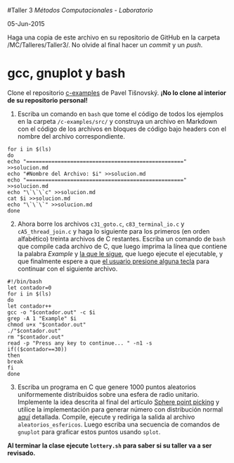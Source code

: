 #Taller 3
*Métodos Computacionales - Laboratorio*

05-Jun-2015

Haga una copia de este archivo en su repositorio de GitHub en la carpeta /MC/Talleres/Taller3/. No olvide al final hacer un *commit* y un *push*.

# gcc, gnuplot y bash

Clone el repositorio [c-examples](https://github.com/tisnik/c-examples) de Pavel Tišnovský. **¡No lo clone al interior de su repositorio personal!**

1. Escriba un comando en `bash` que tome el código de todos los ejemplos en la carpeta `/c-examples/src/` y construya un archivo en Markdown con el código de los archivos en bloques de código bajo headers con el nombre del archivo correspondiente.
```
for i in $(ls)
do
echo "==================================================" >>solucion.md
echo "#Nombre del Archivo: $i" >>solucion.md
echo "==================================================" >>solucion.md
echo "\`\`\`c" >>solucion.md
cat $i >>solucion.md
echo "\`\`\`" >>solucion.md
done
```


2. Ahora borre los archivos `c31_goto.c`, `c83_terminal_io.c` y `cA5_thread_join.c` y haga lo siguiente para los primeros (en orden alfabético) treinta archivos de C restantes.  Escriba un comando de `bash` que compile cada archivo de C, que luego imprima la línea que contiene la palabra *Example* y [la que le sigue](http://stackoverflow.com/questions/19274127/how-do-you-grep-a-file-and-get-the-next-5-lines), que luego ejecute el ejecutable, y que finalmente espere a que [el usuario presione alguna tecla](http://www.linuxquestions.org/questions/linux-general-1/how-to-make-shell-script-wait-for-key-press-to-proceed-687491/) para continuar con el siguiente archivo.
```
#!/bin/bash
let contador=0 
for i in $(ls)
do
let contador++
gcc -o "$contador.out" -c $i
grep -A 1 "Example" $i
chmod u+x "$contador.out"
./"$contador.out"
rm "$contador.out"
read -p "Press any key to continue... " -n1 -s
if(($contador==30))
then
break
fi
done
```


3. Escriba un programa en C que genere 1000 puntos aleatorios uniformemente distribuidos sobre una esfera de radio unitario. Implemente la idea descrita al final del artículo [Sphere point picking](http://mathworld.wolfram.com/SpherePointPicking.html) y utilice la implementación para generar número con distribución normal [aquí](http://c-faq.com/lib/gaussian.html) detallada. Compile, ejecute y rediriga la salida al archivo `aleatorios_esfericos`. Luego escriba una secuencia de comandos de `gnuplot` para graficar estos puntos usando `splot`.




**Al terminar la clase ejecute `lottery.sh` para saber si su taller va a ser revisado.**